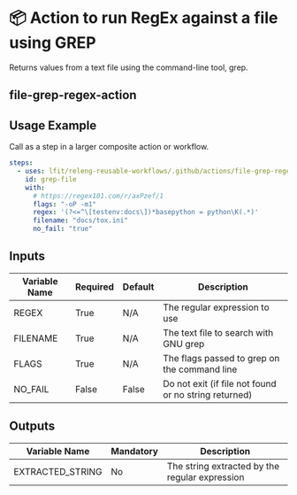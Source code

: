 <!--
[comment]: # SPDX-License-Identifier: Apache-2.0
[comment]: # SPDX-FileCopyrightText: 2024 The Linux Foundation
-->

# 📦 Action to run RegEx against a file using GREP

Returns values from a text file using the command-line tool, grep.

## file-grep-regex-action

## Usage Example

Call as a step in a larger composite action or workflow.

<!-- markdownlint-disable MD013 -->

```yaml
steps:
  - uses: lfit/releng-reusable-workflows/.github/actions/file-grep-regex-action@main # v1.0.0
    id: grep-file
    with:
      # https://regex101.com/r/axPzef/1
      flags: "-oP -m1"
      regex: '(?<=^\[testenv:docs\])*basepython = python\K(.*)'
      filename: "docs/tox.ini"
      no_fail: "true"
```

<!-- markdownlint-enable MD013 -->

## Inputs

<!-- markdownlint-disable MD013 -->

| Variable Name | Required | Default | Description                                           |
| ------------- | -------- | ------- | ----------------------------------------------------- |
| REGEX         | True     | N/A     | The regular expression to use                         |
| FILENAME      | True     | N/A     | The text file to search with GNU grep                 |
| FLAGS         | True     | N/A     | The flags passed to grep on the command line          |
| NO_FAIL       | False    | False   | Do not exit (if file not found or no string returned) |

<!-- markdownlint-enable MD013 -->

## Outputs

<!-- markdownlint-disable MD013 -->

| Variable Name    | Mandatory | Description                                    |
| ---------------- | --------- | ---------------------------------------------- |
| EXTRACTED_STRING | No        | The string extracted by the regular expression |

<!-- markdownlint-enable MD013 -->
